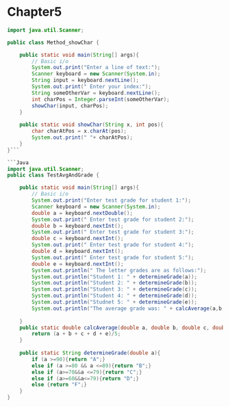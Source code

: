 # Chapter5

```Java
import java.util.Scanner;

public class Method_showChar {

    public static void main(String[] args){
        // Basic i/o
		System.out.print("Enter a line of text:");
        Scanner keyboard = new Scanner(System.in);
        String input = keyboard.nextLine();
       	System.out.print(" Enter your index:");
		String someOtherVar = keyboard.nextLine();
		int charPos = Integer.parseInt(someOtherVar);
		showChar(input, charPos);
    }
	
	public static void showChar(String x, int pos){
		char charAtPos = x.charAt(pos);
		System.out.print(" "+ charAtPos);
	}
}```

```Java
import java.util.Scanner;
public class TestAvgAndGrade {

    public static void main(String[] args){
        // Basic i/o
        System.out.print("Enter test grade for student 1:");
        Scanner keyboard = new Scanner(System.in);
        double a = keyboard.nextDouble();
		System.out.print(" Enter test grade for student 2:");
		double b = keyboard.nextInt();
		System.out.print(" Enter test grade for student 3:");
		double c = keyboard.nextInt();
		System.out.print(" Enter test grade for student 4:");
		double d = keyboard.nextInt();
		System.out.print(" Enter test grade for student 5:");
        double e = keyboard.nextInt();
		System.out.println(" The letter grades are as follows:");
		System.out.println("Student 1: " + determineGrade(a));
		System.out.println("Student 2: " + determineGrade(b));
		System.out.println("Student 3: " + determineGrade(c));
		System.out.println("Student 4: " + determineGrade(d));
		System.out.println("Studnet 5: " + determineGrade(e));
		System.out.println("The average grade was: " + calcAverage(a,b,c,d,e)+"0");
		
    }
	public static double calcAverage(double a, double b, double c, double d, double e){
		return (a + b + c + d + e)/5;
	}
	
	public static String determineGrade(double a){
		if (a >=90){return "A";}
		else if (a >=80 && a <=89){return "B";}
		else if (a>=70&&a <=79){return "C";}
		else if (a>=60&&a<=79){return "D";}
		else {return "F";}
	}
}
```